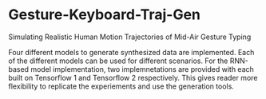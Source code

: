 # Gesture-Keyboard-Traj-Gen
Simulating Realistic Human Motion Trajectories of Mid-Air Gesture Typing

Four different models to generate synthesized data are implemented. Each of the different models can be used for different scenarios. For the RNN-based model implementation, two implemnetations are provided with each built on Tensorflow 1 and Tensorflow 2 respectively. This gives reader more flexibility to replicate the experiements and use the generation tools. 